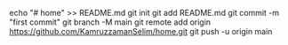 echo "# home" >> README.md
git init
git add README.md
git commit -m "first commit"
git branch -M main
git remote add origin https://github.com/KamruzzamanSelim/home.git
git push -u origin main
